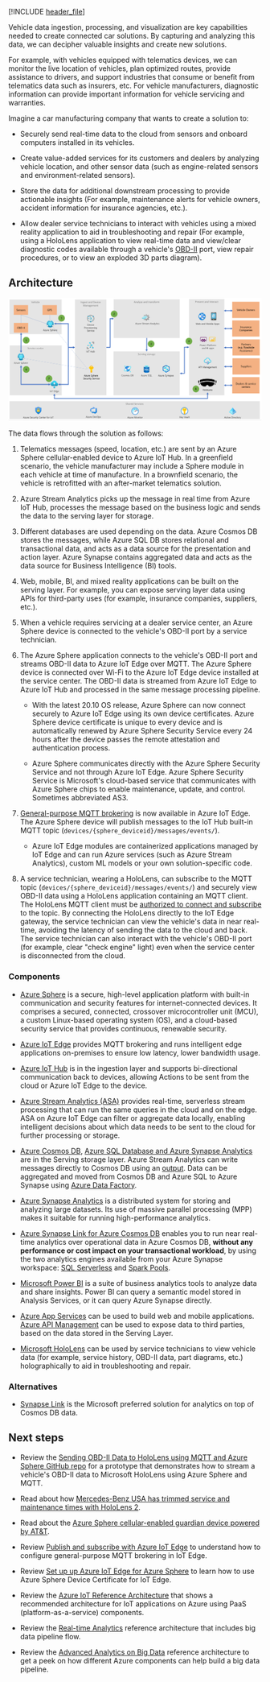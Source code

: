 [!INCLUDE [header_file](../../../includes/sol-idea-header.md)]

Vehicle data ingestion, processing, and visualization are key capabilities needed to create connected car solutions. By capturing and analyzing this data, we can decipher valuable insights and create new solutions.

For example, with vehicles equipped with telematics devices, we can monitor the live location of vehicles, plan optimized routes, provide assistance to drivers, and support industries that consume or benefit from telematics data such as insurers, etc. For vehicle manufacturers, diagnostic information can provide important information for vehicle servicing and warranties.

Imagine a car manufacturing company that wants to create a solution to:

-   Securely send real-time data to the cloud from sensors and onboard computers installed in its vehicles.

-   Create value-added services for its customers and dealers by analyzing vehicle location, and other sensor data (such as engine-related sensors and environment-related sensors).

-   Store the data for additional downstream processing to provide actionable insights (For example, maintenance alerts for vehicle owners, accident information for insurance agencies, etc.).

-   Allow dealer service technicians to interact with vehicles using a mixed reality application to aid in troubleshooting and repair (For example, using a HoloLens application to view real-time data and view/clear diagnostic codes available through a vehicle's
    [OBD-II](https://wikipedia.org/wiki/On-board_diagnostics) port, view repair procedures, or to view an exploded 3D parts diagram).

## Architecture

![Reference architecture](media/architecture-realtime-analytics-vehicle-data1.png)

The data flows through the solution as follows:

1.  Telematics messages (speed, location, etc.) are sent by an Azure Sphere cellular-enabled device to Azure IoT Hub. In a greenfield scenario, the vehicle manufacturer may include a Sphere module in each vehicle at time of manufacture. In a brownfield scenario, the vehicle is retrofitted with an after-market telematics solution.

2.  Azure Stream Analytics picks up the message in real time from Azure IoT Hub, processes the message based on the business logic and sends the data to the serving layer for storage.

3.  Different databases are used depending on the data. Azure Cosmos DB stores the messages, while Azure SQL DB stores relational and transactional data, and acts as a data source for the presentation and action layer. Azure Synapse contains aggregated data and acts as the data source for Business Intelligence (BI) tools.

4.  Web, mobile, BI, and mixed reality applications can be built on the serving layer. For example, you can expose serving layer data using APIs for third-party uses (for example, insurance companies, suppliers, etc.).

5.  When a vehicle requires servicing at a dealer service center, an Azure Sphere device is connected to the vehicle's OBD-II port by a service technician.

6.  The Azure Sphere application connects to the vehicle's OBD-II port and streams OBD-II data to Azure IoT Edge over MQTT. The Azure Sphere device is connected over Wi-Fi to the Azure IoT Edge device installed at the service center. The OBD-II data is streamed from Azure IoT Edge to Azure IoT Hub and processed in the same message processing pipeline.

    -   With the latest 20.10 OS release, Azure Sphere can now connect securely to Azure IoT Edge using its own device certificates. Azure Sphere device certificate is unique to every device and is automatically renewed by Azure Sphere Security Service every 24 hours after the device passes the remote attestation and authentication process.

    -   Azure Sphere communicates directly with the Azure Sphere Security Service and not through Azure IoT Edge. Azure Sphere Security Service is Microsoft's cloud-based service that communicates with Azure Sphere chips to enable maintenance, update, and control. Sometimes abbreviated AS3.

7.  [General-purpose MQTT brokering](/azure/iot-edge/iot-edge-runtime?view=iotedge-2020-11#using-the-mqtt-broker) is now available in Azure IoT Edge. The Azure Sphere device will publish messages to the IoT Hub built-in MQTT topic (`devices/{sphere_deviceid}/messages/events/`).

    -   Azure IoT Edge modules are containerized applications managed by IoT Edge and can run Azure services (such as Azure Stream Analytics), custom ML models or your own solution-specific code.

8.  A service technician, wearing a HoloLens, can subscribe to the MQTT topic (`devices/{sphere_deviceid}/messages/events/`) and securely view OBD-II data using a HoloLens application containing an MQTT client. The HoloLens MQTT client must be [authorized to connect and subscribe](/azure/iot-edge/how-to-publish-subscribe?view=iotedge-2020-11#authorization) to the topic. By connecting the HoloLens directly to the IoT Edge gateway, the service technician can view the vehicle's data in near real-time, avoiding the latency of sending the data to the cloud and back. The service technician can also interact with the vehicle's OBD-II port (for example, clear "check engine"
    light) even when the service center is disconnected from the cloud.

### Components

-   [Azure Sphere](https://azure.microsoft.com/services/azure-sphere/) is a secure, high-level application platform with built-in communication and security features for internet-connected devices. It comprises a secured, connected, crossover microcontroller unit (MCU), a custom Linux-based operating system (OS), and a cloud-based security service that provides continuous, renewable security.

-   [Azure IoT Edge](https://azure.microsoft.com/services/iot-edge/) provides MQTT brokering and runs intelligent edge applications on-premises to ensure low latency, lower bandwidth usage.

-   [Azure IoT Hub](https://azure.microsoft.com/services/iot-hub) is in the ingestion layer and supports bi-directional communication back to devices, allowing Actions to be sent from the cloud or Azure IoT Edge to the device.

-   [Azure Stream Analytics (ASA)](https://azure.microsoft.com/services/stream-analytics) provides real-time, serverless stream processing that can run the same queries in the cloud and on the edge. ASA on Azure IoT Edge can filter or aggregate data locally, enabling intelligent decisions about which data needs to be sent to the cloud for further processing or storage.

-   [Azure Cosmos DB](https://azure.microsoft.com/services/cosmos-db), [Azure SQL Database and Azure Synapse Analytics](https://azure.microsoft.com/services/azure-sql/) are in the Serving storage layer. Azure Stream Analytics can write messages directly to Cosmos DB using an
    [output](/azure/stream-analytics/stream-analytics-define-outputs). Data can be aggregated and moved from Cosmos DB and Azure SQL to Azure Synapse using [Azure Data Factory](/azure/data-factory/).

-   [Azure Synapse Analytics](https://azure.microsoft.com/services/synapse-analytics/) is a distributed system for storing and analyzing large datasets. Its use of massive parallel processing (MPP) makes it suitable for running high-performance analytics.

- [Azure Synapse Link for Azure Cosmos DB](/azure/cosmos-db/synapse-link) enables you to run near real-time analytics over operational data in Azure Cosmos DB, **without any performance or cost impact on your transactional workload**, by using the two analytics engines available from your Azure Synapse workspace: [SQL Serverless](/azure/synapse-analytics/sql/on-demand-workspace-overview) and [Spark Pools](/azure/synapse-analytics/spark/apache-spark-overview).

-   [Microsoft Power BI](https://powerbi.microsoft.com/) is a suite of business analytics tools to analyze data and share insights. Power BI can query a semantic model stored in Analysis Services, or it can query Azure Synapse directly.

-   [Azure App Services](https://azure.microsoft.com/services/app-service/) can be used to build web and mobile applications. [Azure API Management](https://azure.microsoft.com/services/api-management/) can be used to expose data to third parties, based on the data stored in the Serving Layer.

-   [Microsoft HoloLens](https://www.microsoft.com/hololens) can be used by service technicians to view vehicle data (for example, service history, OBD-II data, part diagrams, etc.) holographically to aid in troubleshooting and repair.

### Alternatives

- [Synapse Link](/azure/cosmos-db/synapse-link) is the Microsoft preferred solution for analytics on top of Cosmos DB data.

## Next steps

-   Review the [Sending OBD-II Data to HoloLens using MQTT and Azure Sphere GitHub repo](https://github.com/mixedrealityiot/OBD-II_MQTT_HoloLens/blob/master/README.md) for a prototype that demonstrates how to stream a vehicle's OBD-II data to Microsoft HoloLens using Azure Sphere and MQTT.

-   Read about how [Mercedes-Benz USA has trimmed service and maintenance times with HoloLens 2](https://news.microsoft.com/transform/vroom-with-a-view-hololens-2-powers-faster-fixes-mercedes-benz-usa/).

-   Read about the [Azure Sphere cellular-enabled guardian device powered by AT&T](https://azure.microsoft.com/blog/attpowered-guardian-device-with-azure-sphere-enables-highly-secured-simple-and-scalable-connectivity-from-anywhere/).

-   Review [Publish and subscribe with Azure IoT Edge](/azure/iot-edge/how-to-publish-subscribe?view=iotedge-2020-11) to understand how to configure general-purpose MQTT brokering in IoT Edge.

-   Review [Set up up Azure IoT Edge for Azure Sphere](/azure-sphere/app-development/setup-iot-edge) to learn how to use Azure Sphere Device Certificate for IoT Edge.

-   Review the [Azure IoT Reference Architecture](../../reference-architectures/iot.yml) that shows a recommended architecture for IoT applications on Azure using PaaS (platform-as-a-service) components.

-   Review the [Real-time Analytics](https://azure.microsoft.com/solutions/architecture/real-time-analytics) reference architecture that includes big data pipeline flow.

-   Review the [Advanced Analytics on Big Data](https://azure.microsoft.com/solutions/architecture/advanced-analytics-on-big-data) reference architecture to get a peek on how different Azure components can help build a big data pipeline.
